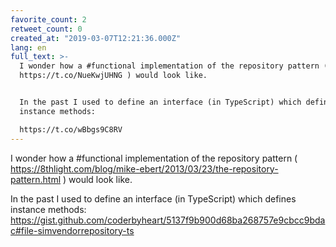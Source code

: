 ```yaml
---
favorite_count: 2
retweet_count: 0
created_at: "2019-03-07T12:21:36.000Z"
lang: en
full_text: >-
  I wonder how a #functional implementation of the repository pattern (
  https://t.co/NueKwjUHNG ) would look like.


  In the past I used to define an interface (in TypeScript) which defines
  instance methods:

  https://t.co/wBbgs9C8RV
---
```


I wonder how a #functional implementation of the repository pattern (
<https://8thlight.com/blog/mike-ebert/2013/03/23/the-repository-pattern.html> )
would look like.

In the past I used to define an interface (in TypeScript) which defines instance
methods:
<https://gist.github.com/coderbyheart/5137f9b900d68ba268757e9cbcc9bdac#file-simvendorrepository-ts>
